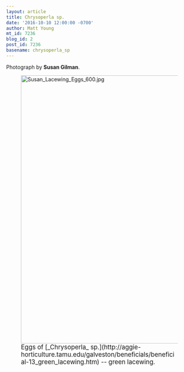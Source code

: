 ```yaml
---
layout: article
title: Chrysoperla sp.
date: '2016-10-10 12:00:00 -0700'
author: Matt Young
mt_id: 7236
blog_id: 2
post_id: 7236
basename: chrysoperla_sp
---
```

Photograph by **Susan Gilman**.

<figure>
<img src="/PT/uploads/2016/Susan_Lacewing_Eggs_600.jpg" alt="Susan_Lacewing_Eggs_600.jpg" width="600" height="724" />
<figcaption markdown="span">
<big>Eggs of [_Chrysoperla_ sp.](http://aggie-horticulture.tamu.edu/galveston/beneficials/beneficial-13_green_lacewing.htm) -- green lacewing.</big>

</figcaption>
</figure>
